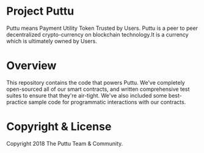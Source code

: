 # Project Puttu 
Puttu means Payment Utility Token Trusted by Users. Puttu is a peer to peer decentralized crypto-currency on blockchain technology.It is a currency which is ultimately owned by Users.

# Overview
This repository contains the code that powers Puttu. We've completely open-sourced all of our smart contracts, and written comprehensive test suites to ensure that they're air-tight. We've also included some best-practice sample code for programmatic interactions with our contracts.

# Copyright & License
Copyright 2018 The Puttu Team & Community.
